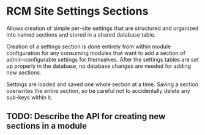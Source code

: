 # RCM Site Settings Sections

Allows creation of simple per-site settings that are structured and organized into named sections and stored in a shared database table.

Creation of a settings section is done entirely from within module configuration for any consuming modules that want to add a section of admin-configurable settings for themselves. After the settings tables are set up properly in the database, no database changes are needed for adding new sections.

Settings are loaded and saved one whole section at a time. Saving a section overwrites the entire section, so be careful not to accidentally delete any sub-keys within it.

## TODO: Describe the API for creating new sections in a module
